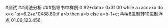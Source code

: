 #测试
##词法分析
###指导书中样例
0  92+data>  0x3f  00  while a+acc>xx do x=x-1;a=6.2+a*0X88.80;if a>b then a=b else a=b-1+c;
###8进制转10进制浮点
01.06;123.456;